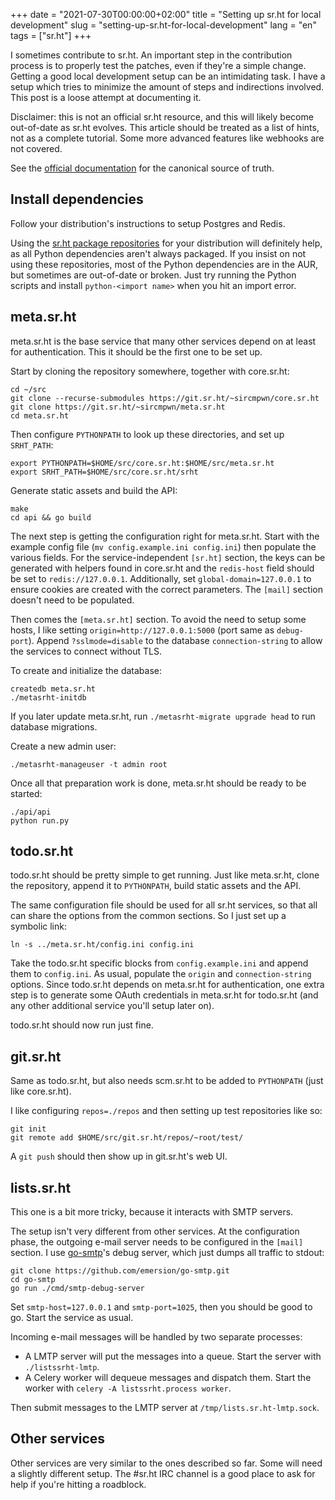 +++
date = "2021-07-30T00:00:00+02:00"
title = "Setting up sr.ht for local development"
slug = "setting-up-sr.ht-for-local-development"
lang = "en"
tags = ["sr.ht"]
+++

I sometimes contribute to sr.ht. An important step in the contribution process
is to properly test the patches, even if they're a simple change. Getting a
good local development setup can be an intimidating task. I have a setup
which tries to minimize the amount of steps and indirections involved. This
post is a loose attempt at documenting it.

Disclaimer: this is not an official sr.ht resource, and this will likely become
out-of-date as sr.ht evolves. This article should be treated as a list of
hints, not as a complete tutorial. Some more advanced features like webhooks
are not covered.

See the [official documentation] for the canonical source of truth.

## Install dependencies

Follow your distribution's instructions to setup Postgres and Redis.

Using the [sr.ht package repositories] for your distribution will definitely
help, as all Python dependencies aren't always packaged. If you insist on not
using these repositories, most of the Python dependencies are in the AUR, but
sometimes are out-of-date or broken. Just try running the Python scripts and
install `python-<import name>` when you hit an import error.

## meta.sr.ht

meta.sr.ht is the base service that many other services depend on at least for
authentication. This it should be the first one to be set up.

Start by cloning the repository somewhere, together with core.sr.ht:

    cd ~/src
    git clone --recurse-submodules https://git.sr.ht/~sircmpwn/core.sr.ht
    git clone https://git.sr.ht/~sircmpwn/meta.sr.ht
    cd meta.sr.ht

Then configure `PYTHONPATH` to look up these directories, and set up
`SRHT_PATH`:

    export PYTHONPATH=$HOME/src/core.sr.ht:$HOME/src/meta.sr.ht
    export SRHT_PATH=$HOME/src/core.sr.ht/srht

Generate static assets and build the API:

    make
    cd api && go build

The next step is getting the configuration right for meta.sr.ht. Start with the
example config file (`mv config.example.ini config.ini`) then populate the
various fields. For the service-independent `[sr.ht]` section, the keys can be
generated with helpers found in core.sr.ht and the `redis-host` field should be
set to `redis://127.0.0.1`. Additionally, set `global-domain=127.0.0.1` to
ensure cookies are created with the correct parameters. The `[mail]` section
doesn't need to be populated.

Then comes the `[meta.sr.ht]` section. To avoid the need to setup some hosts, I
like setting `origin=http://127.0.0.1:5000` (port same as `debug-port`).
Append `?sslmode=disable` to the database `connection-string` to allow the
services to connect without TLS.

To create and initialize the database:

    createdb meta.sr.ht
    ./metasrht-initdb

If you later update meta.sr.ht, run `./metasrht-migrate upgrade head` to run
database migrations.

Create a new admin user:

    ./metasrht-manageuser -t admin root

Once all that preparation work is done, meta.sr.ht should be ready to be
started:

    ./api/api
    python run.py

## todo.sr.ht

todo.sr.ht should be pretty simple to get running. Just like meta.sr.ht, clone
the repository, append it to `PYTHONPATH`, build static assets and the API.

The same configuration file should be used for all sr.ht services, so that all
can share the options from the common sections. So I just set up a symbolic
link:

    ln -s ../meta.sr.ht/config.ini config.ini

Take the todo.sr.ht specific blocks from `config.example.ini` and append them
to `config.ini`. As usual, populate the `origin` and `connection-string`
options. Since todo.sr.ht depends on meta.sr.ht for authentication, one extra
step is to generate some OAuth credentials in meta.sr.ht for todo.sr.ht (and
any other additional service you'll setup later on).

todo.sr.ht should now run just fine.

## git.sr.ht

Same as todo.sr.ht, but also needs scm.sr.ht to be added to `PYTHONPATH` (just
like core.sr.ht).

I like configuring `repos=./repos` and then setting up test repositories like
so:

    git init
    git remote add $HOME/src/git.sr.ht/repos/~root/test/

A `git push` should then show up in git.sr.ht's web UI.

## lists.sr.ht

This one is a bit more tricky, because it interacts with SMTP servers.

The setup isn't very different from other services. At the configuration phase,
the outgoing e-mail server needs to be configured in the `[mail]` section. I
use [go-smtp]'s debug server, which just dumps all traffic to stdout:

    git clone https://github.com/emersion/go-smtp.git
    cd go-smtp
    go run ./cmd/smtp-debug-server

Set `smtp-host=127.0.0.1` and `smtp-port=1025`, then you should be good to go.
Start the service as usual.

Incoming e-mail messages will be handled by two separate processes:

- A LMTP server will put the messages into a queue. Start the server with
  `./listssrht-lmtp`.
- A Celery worker will dequeue messages and dispatch them. Start the worker
  with `celery -A listssrht.process worker`.

Then submit messages to the LMTP server at `/tmp/lists.sr.ht-lmtp.sock`.

## Other services

Other services are very similar to the ones described so far. Some will need a
slightly different setup. The #sr.ht IRC channel is a good place to ask for
help if you're hitting a roadblock.

[official documentation]: https://man.sr.ht/installation.md
[sr.ht package repositories]: https://man.sr.ht/packages.md
[go-smtp]: https://github.com/emersion/go-smtp
